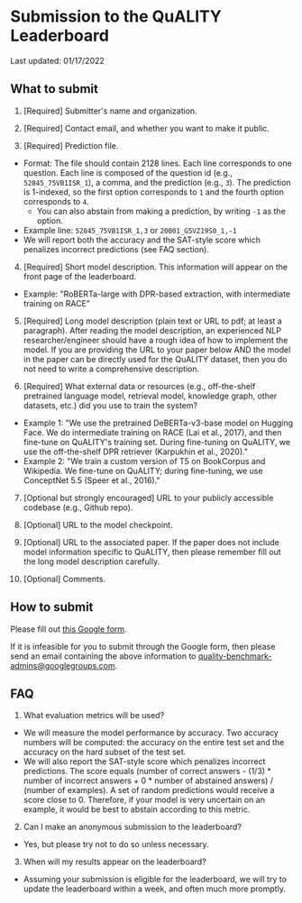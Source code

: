# Submission to the QuALITY Leaderboard

Last updated: 01/17/2022


## What to submit

1. [Required] Submitter's name and organization.

2. [Required] Contact email, and whether you want to make it public.

3. [Required] Prediction file. 
- Format: The file should contain 2128 lines. Each line corresponds to one question. Each line is composed of the question id (e.g., `52845_75VB1ISR_1`), a comma, and the prediction (e.g., `3`). The prediction is 1-indexed, so the first option corresponds to `1` and the fourth option corresponds to `4`. 
  - You can also abstain from making a prediction, by writing `-1` as the option. 
- Example line: `52845_75VB1ISR_1,3` or `20001_G5VZ19S0_1,-1`
- We will report both the accuracy and the SAT-style score which penalizes incorrect predictions (see FAQ section). 

4. [Required] Short model description. This information will appear on the front page of the leaderboard.
- Example: "RoBERTa-large with DPR-based extraction, with intermediate training on RACE"

5. [Required] Long model description (plain text or URL to pdf; at least a paragraph). After reading the model description, an experienced NLP researcher/engineer should have a rough idea of how to implement the model. If you are providing the URL to your paper below AND the model in the paper can be directly used for the QuALITY dataset, then you do not need to write a comprehensive description.

6. [Required] What external data or resources (e.g., off-the-shelf pretrained language model, retrieval model, knowledge graph, other datasets, etc.) did you use to train the system? 
- Example 1: "We use the pretrained DeBERTa-v3-base model on Hugging Face. We do intermediate training on RACE (Lai et al., 2017), and then fine-tune on QuALITY's training set. During fine-tuning on QuALITY, we use the off-the-shelf DPR retriever (Karpukhin et al., 2020)."
- Example 2: "We train a custom version of T5 on BookCorpus and Wikipedia. We fine-tune on QuALITY; during fine-tuning, we use ConceptNet 5.5 (Speer et al., 2016)."

7. [Optional but strongly encouraged] URL to your publicly accessible codebase (e.g., Github repo).

8. [Optional] URL to the model checkpoint. 

9. [Optional] URL to the associated paper. If the paper does not include model information specific to QuALITY, then please remember fill out the long model description carefully. 

10. [Optional] Comments.


## How to submit

Please fill out [this Google form](https://docs.google.com/forms/d/e/1FAIpQLSdFBTnD-RoND30qrchQJTps2AGCrpx4h1T9IQNAgyxadFzZ9Q/viewform?usp=sf_link).

If it is infeasible for you to submit through the Google form, then please send an email containing the above information to quality-benchmark-admins@googlegroups.com.


## FAQ

1. What evaluation metrics will be used?
- We will measure the model performance by accuracy. Two accuracy numbers will be computed: the accuracy on the entire test set and the accuracy on the hard subset of the test set. 
- We will also report the SAT-style score which penalizes incorrect predictions. The score equals (number of correct answers - (1/3) * number of incorrect answers + 0 * number of abstained answers) / (number of examples). A set of random predictions would receive a score close to 0. Therefore, if your model is very uncertain on an example, it would be best to abstain according to this metric.

2. Can I make an anonymous submission to the leaderboard?
- Yes, but please try not to do so unless necessary. 

<!-- Anonymous submissions will be displayed on the leaderboard only if (1) the submitter submits a link to a reasonably detailed and possibly anonymized paper which is publicly accessible (e.g., on OpenReview), and (2) the submitter indicates that the submitter is an author of the paper.  -->

3. When will my results appear on the leaderboard?
- Assuming your submission is eligible for the leaderboard, we will try to update the leaderboard within a week, and often much more promptly. 
